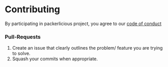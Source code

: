 # Contributing

By participating in packerlicious project, you agree to our [code of conduct]

[code of conduct]: https://github.com/mayn/packerlicious/blob/master/CODE_OF_CONDUCT.md


### Pull-Requests
1. Create an issue that clearly outlines the problem/ feature you are trying to solve.
1. Squash your commits when appropriate.
